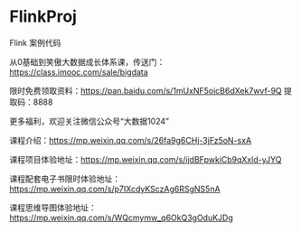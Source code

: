 # FlinkProj
Flink 案例代码


从0基础到笑傲大数据成长体系课，传送门：https://class.imooc.com/sale/bigdata

限时免费领取资料：https://pan.baidu.com/s/1mUxNF5oicB6dXek7wvf-9Q 
提取码：8888

更多福利，欢迎关注微信公众号“大数据1024”

课程介绍：https://mp.weixin.qq.com/s/26fa9g6CHj-3jFz5oN-sxA

课程项目体验地址：https://mp.weixin.qq.com/s/ijdBFpwkiCb9qXxld-yJYQ

课程配套电子书限时体验地址：https://mp.weixin.qq.com/s/p7IXcdyKSczAg6RSgNS5nA

课程思维导图体验地址：https://mp.weixin.qq.com/s/WQcmymw_q6OkQ3gOduKJDg
